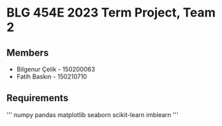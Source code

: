 # BLG 454E 2023 Term Project, Team 2

## Members
* Bilgenur Çelik - 150200063
* Fatih Baskın - 150210710

## Requirements
'''
numpy
pandas
matplotlib
seaborn
scikit-learn
imblearn
'''
